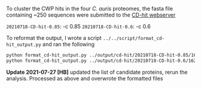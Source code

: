 To cluster the CWP hits in the four _C. auris_ proteomes, the fasta file containing ~250 sequences were submitted to the [CD-hit webserver](http://weizhong-lab.ucsd.edu/cdhit-web-server/cgi-bin/)

`20210718-CD-hit-0.85`: -c 0.85
`20210718-CD-hit-0.6`: -c 0.6

To reformat the output, I wrote a script `../../script/format_cd-hit_output.py` and ran the following

```bash
python format_cd-hit_output.py ../output/cd-hit/20210718-CD-hit-0.85/1626635903.fas.1.clstr.sorted ../output/cd-hit/formatted-cd-hit-0.85.tsv
python format_cd-hit_output.py ../output/cd-hit/20210718-CD-hit-0.6/1626636351.fas.1.clstr.sorted ../output/cd-hit/formatted-cd-hit-0.6.tsv
```

**Update 2021-07-27 [HB]** updated the list of candidate proteins, rerun the analysis.
Processed as above and overwrote the formatted files

